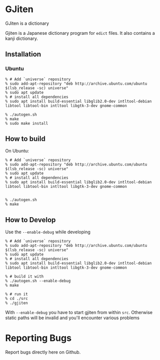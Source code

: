 # GJiten

GJiten is a dictionary

Gjiten is a Japanese dictionary program for `edict` files.
It also contains a kanji dictionary.


## Installation

### Ubuntu
    % # Add `universe` repository
    % sudo add-apt-repository "deb http://archive.ubuntu.com/ubuntu $(lsb_release -sc) universe"
    % sudo apt update
    % # install all dependencies
    % sudo apt install build-essential libglib2.0-dev intltool-debian libtool libtool-bin intltool libgtk-3-dev gnome-common

    % ./autogen.sh
    % make
    % sudo make install

## How to build

On Ubuntu:

    % # Add `universe` repository
    % sudo add-apt-repository "deb http://archive.ubuntu.com/ubuntu $(lsb_release -sc) universe"
    % sudo apt update
    % # install all dependencies
    % sudo apt install build-essential libglib2.0-dev intltool-debian libtool libtool-bin intltool libgtk-3-dev gnome-common


    % ./autogen.sh
    % make

## How to Develop
Use the `--enable-debug` while developing

    % # Add `universe` repository
    % sudo add-apt-repository "deb http://archive.ubuntu.com/ubuntu $(lsb_release -sc) universe"
    % sudo apt update
    % # install all dependencies
    % sudo apt install build-essential libglib2.0-dev intltool-debian libtool libtool-bin intltool libgtk-3-dev gnome-common

    % # build it with
    % ./autogen.sh --enable-debug
    % make

    % # run it
    % cd ./src
    % ./gjiten

With `--enable-debug` you have to start gjiten from within `src`. Otherwise static paths will be invalid and you'll encounter various problems



# Reporting Bugs

Report bugs directly here on Github.